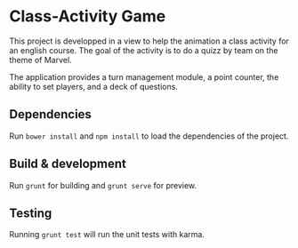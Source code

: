 # Class-Activity Game

This project is developped in a view to help the animation a class activity for an english course.
The goal of the activity is to do a quizz by team on the theme of Marvel.

The application provides a turn management module, a point counter, the ability to set players, and a deck of questions.

## Dependencies

Run `bower install` and `npm install` to load the dependencies of the project.

## Build & development

Run `grunt` for building and `grunt serve` for preview.

## Testing

Running `grunt test` will run the unit tests with karma.
